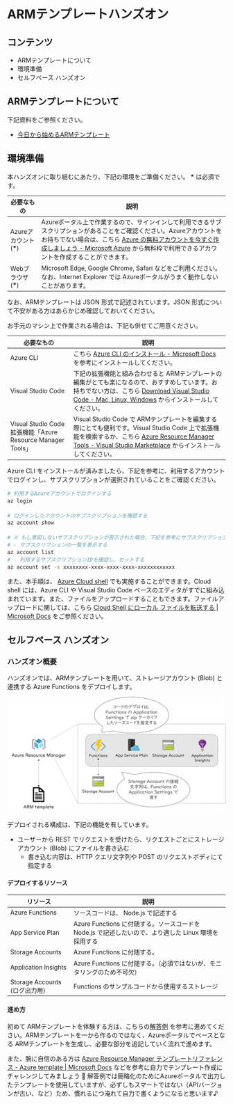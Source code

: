 # ARMテンプレートハンズオン

## コンテンツ

- ARMテンプレートについて
- 環境準備
- セルフペース ハンズオン

## ARMテンプレートについて

下記資料をご参照ください。

- [今日から始めるARMテンプレート](https://www.slideshare.net/dzeyelid/getting-started-for-arm-template)

## 環境準備

本ハンズオンに取り組むにあたり、下記の環境をご準備ください。 **\*** は必須です。

| 必要なもの | 説明 |
|----|----|
| Azureアカウント (**\***) | Azureポータル上で作業するので、サインインして利用できるサブスクリプションがあることをご確認ください。Azureアカウントをお持ちでない場合は、こちら [Azure の無料アカウントを今すぐ作成しましょう - Microsoft Azure](https://azure.microsoft.com/ja-jp/free/) から無料枠で利用できるアカウントを作成することができます。 |
| Webブラウザ (**\***) | Microsoft Edge, Google Chrome, Safari などをご利用ください。なお、Internet Explorer では Azureポータルがうまく動作しないことがあります。 |

なお、ARMテンプレートは JSON 形式で記述されています。JSON 形式について不安がある方はあらかじめ確認しておいてください。

お手元のマシン上で作業される場合は、下記も併せてご用意ください。

| 必要なもの | 説明 |
|----|----|
| Azure CLI | こちら [Azure CLI のインストール - Microsoft Docs](https://docs.microsoft.com/ja-jp/cli/azure/install-azure-cli?view=azure-cli-latest) を参考にインストールしてください。 |
| Visual Studio Code | 下記の拡張機能と組み合わせると ARMテンプレートの編集がとても楽になるので、おすすめしています。お持ちでない方は、こちら [Download Visual Studio Code - Mac, Linux, Windows](https://code.visualstudio.com/Download) からインストールしてください。 |
| Visual Studio Code 拡張機能「Azure Resource Manager Tools」 | Visual Studio Code で ARMテンプレートを編集する際にとても便利です。Visual Studio Code 上で拡張機能を検索するか、こちら [Azure Resource Manager Tools - Visual Studio Marketplace](https://marketplace.visualstudio.com/items?itemName=msazurermtools.azurerm-vscode-tools) からインストールしてください。 |

Azure CLI をインストールが済みましたら、下記を参考に、利用するアカウントでログインし、サブスクリプションが選択されていることをご確認ください。

```bash
# 利用するAzureアカウントでログインする
az login

# ログインしたアカウントのサブスクリプションを確認する
az account show

# ※ もし意図しないサブスクリプションが表示された場合、下記を参考にサブスクリプションを差し替えて下さい。
# - サブスクリプションの一覧を表示する
az account list
# - 利用するサブスクリプションIDを確認し、セットする
az account set -s xxxxxxxx-xxxx-xxxx-xxxx-xxxxxxxxxxxx
```

また、本手順は、 [Azure Cloud shell](https://docs.microsoft.com/ja-jp/azure/cloud-shell/overview) でも実施することができます。Cloud shell には、Azure CLI や Visual Studio Code ベースのエディタがすでに組み込まれています。また、ファイルをアップロードすることもできます。ファイルアップロードに関しては、こちら [Cloud Shell にローカル ファイルを転送する | Microsoft Docs](https://docs.microsoft.com/ja-jp/azure/cloud-shell/persisting-shell-storage#transfer-local-files-to-cloud-shell) をご参照ください。

## セルフペース ハンズオン

### ハンズオン概要

ハンズオンでは、ARMテンプレートを用いて、ストレージアカウント (Blob) と連携する Azure Functions をデプロイします。

![Structure](./docs/images/structure-overview.png)

デプロイされる構成は、下記の機能を有しています。

- ユーザーから REST でリクエストを受けたら、リクエストごとにストレージアカウント (Blob) にファイルを書き込む
  - 書き込む内容は、HTTP クエリ文字列や POST のリクエストボディにて指定する

#### デプロイするリソース

| リソース | 説明 |
|----|----|
| Azure Functions | ソースコードは、 Node.js で記述する |
| App Service Plan | Azure Functions に付随する。ソースコードを Node.js で記述したいので、より適した Linux 環境を採用する |
| Storage Accounts | Azure Functions に付随する。 |
| Application Insights | Azure Functions に付随する。（必須ではないが、モニタリングのため不可欠） |
| Storage Accounts (ログ出力用) | Functions のサンプルコードから使用するストレージ |

#### 進め方

初めて ARMテンプレートを体験する方は、こちらの[解答例](./docs/selfpaced-handson.md) を参考に進めてください。ARMテンプレートを一から作るのではなく、Azureポータルでベースとなる ARMテンプレートを生成し、必要な部分を追記していく流れで進めます。

また、腕に自信のある方は [Azure Resource Manager テンプレートリファレンス - Azure template | Microsoft Docs](https://docs.microsoft.com/en-us/azure/templates/) などを参考に自力でテンプレート作成にチャレンジしてみましょう :muscle: 解答例では簡略化のためにAzureポータルで出力したテンプレートを使用していますが、必ずしもスマートではない（APIバージョンが古い、など）ため、慣れるにつ淹れて自力で書くようになると思います♪
